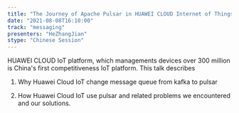 ```yaml
---
title: "The Journey of Apache Pulsar in HUAWEI CLOUD Internet of Things Platform"
date: "2021-08-08T16:10:00" 
track: "messaging"
presenters: "HeZhangJian"
stype: "Chinese Session"
---
```

HUAWEI CLOUD IoT platform, which managements devices over 300 million is China's first competitiveness IoT platform. This talk describes 
 
 1. Why Huawei Cloud IoT change message queue from kafka to pulsar
 
 2. How Huawei Cloud IoT use pulsar and related problems we encountered and our solutions.